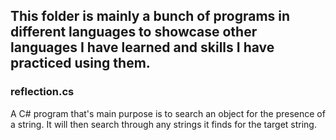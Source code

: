 
## This folder is mainly a bunch of programs in different languages to showcase other languages I have learned and skills I have practiced using them.


### reflection.cs

A C# program that's main purpose is to search an object for the presence of a string. It will then search through any strings it finds for the target string.
